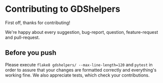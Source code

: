 Contributing to GDShelpers
==========================

First off, thanks for contributing!

We're happy about every suggestion, bug-report, question, feature-request and pull-request.

Before you push
---------------
Please execute `flake8 gdshelpers/ --max-line-length=120` and `pytest` in order to assure that your changes
are formatted correctly and everything's working fine.
We also appreciate tests, which check your contributions.